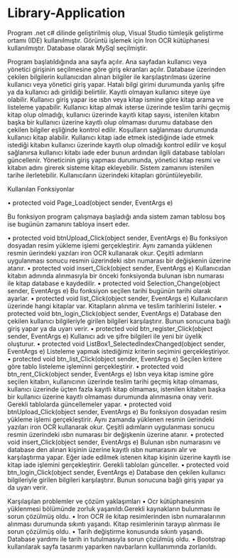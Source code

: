 # Library-Application


<p>Program .net c# dilinde geliştirilmiş olup, Visual Studio tümleşik geliştirme ortamı  (IDE) kullanılmıştır. Görüntü işlemek için Iron OCR kütüphanesi kullanılmıştır. Database olarak MySql seçilmiştir.
  
Program başlatıldığında ana sayfa açılır. Ana sayfadan kullanıcı veya yönetici girişinin seçilmesine göre giriş ekranları açılır. Database üzerinden çekilen bilgilerin kullanıcıdan alınan bilgiler ile karşılaştırılması üzerine kullanıcı veya yönetici giriş yapar. Hatalı bilgi girimi durumunda yanlış şifre ya da kullanıcı adı girildiği belirtilir. Kayıtlı olmayan kullanıcı siteye üye olabilir. Kullanıcı giriş yapar ise ısbn veya kitap ismine göre kitap arama ve listeleme yapabilir. Kullanıcı kitap almak isterse üzerinde teslim tarihi geçmiş kitap olup olmadığı, kullanıcı üzerinde kayıtlı kitap sayısı, istenilen kitabın başka bir kullanıcı üzerine kayıtlı olup olmaması durumu database den çekilen bilgiler eşliğinde kontrol edilir. Koşulların sağlanması durumunda kullanıcı kitap alabilir. 	Kullanıcı kitap iade etmek istediğinde iade etmek istediği kitabın kullanıcı üzerinde kayıtlı olup olmadığı kontrol edilir ve koşul sağlanırsa kullanıcı kitabı iade eder bunun ardından ilgili database tabloları güncellenir. Yöneticinin giriş yapması durumunda, yönetici kitap resmi ve kitabın adını girerek sisteme kitap ekleyebilir. Sistem zamanını istenilen tarihe ilerletebilir. Kullanıcıların üzerindeki kitapları görüntüleyebilir.

Kullanılan Fonksiyonlar

•	protected void Page_Load(object sender, EventArgs e)

Bu fonksiyon program çalışmaya başladığı anda sistem zaman tablosu boş ise bugünün zamanını tabloya insert eder.

•	protected void btnUpload_Click(object sender, EventArgs e) 
Bu fonksiyon dosyadan resim yükleme işlemi gerçekleştirir. Aynı zamanda yüklenen resmin üerindeki yazıları iron OCR kullanarak okur. Çeşitli adımların uygulanması sonucu resmin üzerindeki ısbn numarası bir değişkenin üzerine atanır.
•	protected void insert_Click(object sender, EventArgs e)
Kullanıcıdan kitabın adınında alınmasıyla bir önceki fonksiyonda bulunan isbn numarası ile kitap database e kaydedilir.
•	protected void Selection_Change(object sender, EventArgs e)
Bu fonksiyon seçilen tarihi bugünün tarihi olarak ayarlar.
•	protected void list_Click(object sender, EventArgs e)
Kullanıcıların üzerinde hangi kitaplar var. Kitapların alınma ve teslim tarihlerini listeler.
•	protected void btn_login_Click(object sender, EventArgs e)
Database den çekilen kullanıcı bilgileriyle girilen bilgileri karşılaştırır. Bunun sonucuna bağlı giriş yapar ya da uyarı verir.
•	protected void btn_register_Click(object sender, EventArgs e)
Kullanıcı adı ve şifre bilgileri ile yeni bir üyelik oluşturur.
•	protected void ListBox1_SelectedIndexChanged(object sender, EventArgs e)
Listeleme yapmak istediğimiz kriterin seçimini gerçekleştiriyor.
•	protected void btn_list_Click(object sender, EventArgs e)
Seçilen kritere göre tablo listeleme işleminni gerçekleştirir.
•	protected void btn_rent_Click(object sender, EventArgs e)
Isbn veya kitap ismine göre seçilen kitabın, kullanıcının üzerinde teslim tarihi geçmiş kitap olmaması, kullanıcı üzerinde üçten fazla kayıtlı kitap olmaması, istenilen kitabın başka bir kullanıcı üzerine kayıtlı olmaması durumunda alınmasına onay verir. Gerekli tablolarda güncellemeler yapar.
•	protected void btnUpload_Click(object sender, EventArgs e) 
Bu fonksiyon dosyadan resim yükleme işlemi gerçekleştirir. Aynı zamanda yüklenen resmin üerindeki yazıları iron OCR kullanarak okur. Çeşitli adımların uygulanması sonucu resmin üzerindeki ısbn numarası bir değişkenin üzerine atanır.
•	protected void insert_Click(object sender, EventArgs e)
Bulunan ısbn numarasını ve database den alınan kişinin üzerine kayıtlı ısbn numarasını alır ve karşılaştırma yapar. Eğer iade edilmek istenen kitap kişinin üzerine kayıtlı ise kitap iade işlemini gerçekleştirir. Gerekli tabloları günceller.
•	protected void btn_login_Click(object sender, EventArgs e)
Database den çekilen kullanıcı bilgileriyle girilen bilgileri karşılaştırır. Bunun sonucuna bağlı giriş yapar ya da uyarı verir.

Karşılaşılan problemler ve çözüm yaklaşımları
•	Ocr kütüphanesinin yüklenmesi bölümünde zorluk yaşanıldı.Gerekli kaynakların bulunması ile sorun çözülmüş oldu.
•	Iron OCR ile kitap resimlerinden isbn numaralarının alınması durumunda sıkıntı yaşandı. Kitap resimlerinin tarayıp alınması ile sorun çözülmüş oldu.
•	Tarih değiştirme konusunda sıkıntı yaşandı. Database yardımı ile tarih in tutulmasıyla sorun çözülmüş oldu.
•	Bootstrap kullanılarak sayfa tasarımı yaparken navbarların kulllanımında zorlanıldı.


